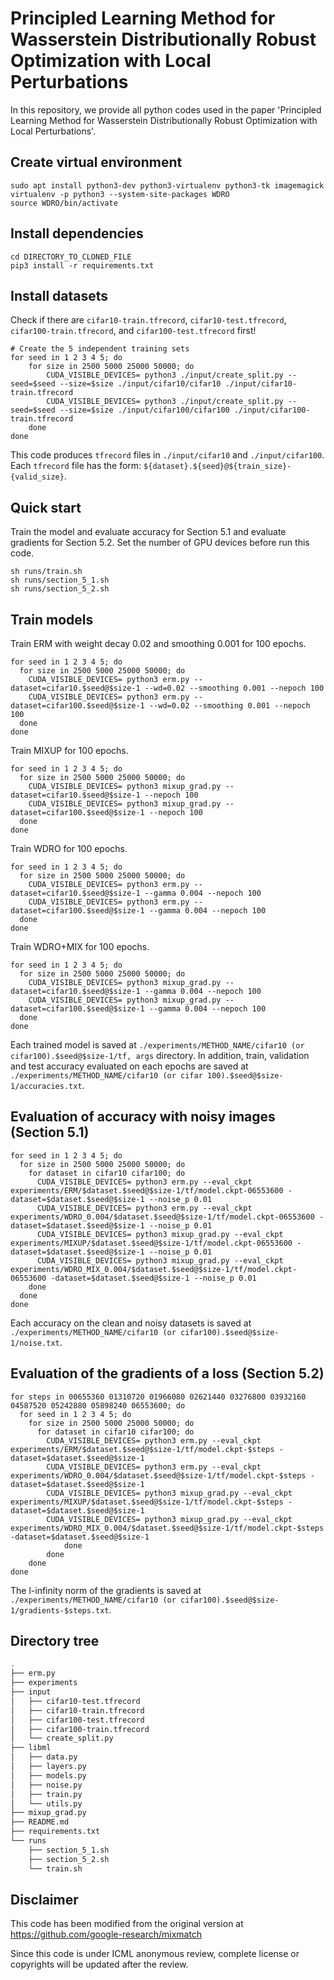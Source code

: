 
# Principled Learning Method for Wasserstein Distributionally Robust Optimization with Local Perturbations
In this repository, we provide all python codes used in the paper 'Principled Learning Method for Wasserstein Distributionally Robust Optimization with Local Perturbations'.

## Create virtual environment
```
sudo apt install python3-dev python3-virtualenv python3-tk imagemagick
virtualenv -p python3 --system-site-packages WDRO
source WDRO/bin/activate
```

## Install dependencies
```
cd DIRECTORY_TO_CLONED_FILE
pip3 install -r requirements.txt
```

## Install datasets
Check if there are `cifar10-train.tfrecord`, `cifar10-test.tfrecord`, `cifar100-train.tfrecord`, and `cifar100-test.tfrecord` first!
```
# Create the 5 independent training sets
for seed in 1 2 3 4 5; do
    for size in 2500 5000 25000 50000; do
        CUDA_VISIBLE_DEVICES= python3 ./input/create_split.py --seed=$seed --size=$size ./input/cifar10/cifar10 ./input/cifar10-train.tfrecord
        CUDA_VISIBLE_DEVICES= python3 ./input/create_split.py --seed=$seed --size=$size ./input/cifar100/cifar100 ./input/cifar100-train.tfrecord
    done
done
```
This code produces `tfrecord` files in `./input/cifar10` and `./input/cifar100`.  Each `tfrecord` file has the form: `${dataset}.${seed}@${train_size}-{valid_size}`.

## Quick start
Train the model and evaluate accuracy for Section 5.1 and evaluate gradients for Section 5.2. Set the number of GPU devices before run this code.
```
sh runs/train.sh
sh runs/section_5_1.sh
sh runs/section_5_2.sh
```


## Train models
Train ERM with weight decay 0.02 and smoothing 0.001 for 100 epochs.
```
for seed in 1 2 3 4 5; do
  for size in 2500 5000 25000 50000; do
    CUDA_VISIBLE_DEVICES= python3 erm.py --dataset=cifar10.$seed@$size-1 --wd=0.02 --smoothing 0.001 --nepoch 100
    CUDA_VISIBLE_DEVICES= python3 erm.py --dataset=cifar100.$seed@$size-1 --wd=0.02 --smoothing 0.001 --nepoch 100
  done
done
```

Train MIXUP for 100 epochs.
```
for seed in 1 2 3 4 5; do
  for size in 2500 5000 25000 50000; do
    CUDA_VISIBLE_DEVICES= python3 mixup_grad.py --dataset=cifar10.$seed@$size-1 --nepoch 100
    CUDA_VISIBLE_DEVICES= python3 mixup_grad.py --dataset=cifar100.$seed@$size-1 --nepoch 100
  done
done
```

Train WDRO for 100 epochs.
```
for seed in 1 2 3 4 5; do
  for size in 2500 5000 25000 50000; do
    CUDA_VISIBLE_DEVICES= python3 erm.py --dataset=cifar10.$seed@$size-1 --gamma 0.004 --nepoch 100
    CUDA_VISIBLE_DEVICES= python3 erm.py --dataset=cifar100.$seed@$size-1 --gamma 0.004 --nepoch 100
  done
done
```

Train WDRO+MIX for 100 epochs.
```
for seed in 1 2 3 4 5; do
  for size in 2500 5000 25000 50000; do
    CUDA_VISIBLE_DEVICES= python3 mixup_grad.py --dataset=cifar10.$seed@$size-1 --gamma 0.004 --nepoch 100
    CUDA_VISIBLE_DEVICES= python3 mixup_grad.py --dataset=cifar100.$seed@$size-1 --gamma 0.004 --nepoch 100
  done
done
```
Each trained model is saved at `./experiments/METHOD_NAME/cifar10 (or cifar100).$seed@$size-1/tf, args` directory. In addition, train, validation and test accuracy evaluated on each epochs are saved at `./experiments/METHOD_NAME/cifar10 (or cifar 100).$seed@$size-1/accuracies.txt`.


## Evaluation of accuracy with noisy images (Section 5.1)
```
for seed in 1 2 3 4 5; do
  for size in 2500 5000 25000 50000; do
    for dataset in cifar10 cifar100; do
      CUDA_VISIBLE_DEVICES= python3 erm.py --eval_ckpt experiments/ERM/$dataset.$seed@$size-1/tf/model.ckpt-06553600 -dataset=$dataset.$seed@$size-1 --noise_p 0.01
      CUDA_VISIBLE_DEVICES= python3 erm.py --eval_ckpt experiments/WDRO_0.004/$dataset.$seed@$size-1/tf/model.ckpt-06553600 -dataset=$dataset.$seed@$size-1 --noise_p 0.01
      CUDA_VISIBLE_DEVICES= python3 mixup_grad.py --eval_ckpt experiments/MIXUP/$dataset.$seed@$size-1/tf/model.ckpt-06553600 -dataset=$dataset.$seed@$size-1 --noise_p 0.01
      CUDA_VISIBLE_DEVICES= python3 mixup_grad.py --eval_ckpt experiments/WDRO_MIX_0.004/$dataset.$seed@$size-1/tf/model.ckpt-06553600 -dataset=$dataset.$seed@$size-1 --noise_p 0.01
    done
  done
done
```
Each accuracy on the clean and noisy datasets is saved at `./experiments/METHOD_NAME/cifar10 (or cifar100).$seed@$size-1/noise.txt`.

## Evaluation of the gradients of a loss (Section 5.2)
```
for steps in 00655360 01310720 01966080 02621440 03276800 03932160 04587520 05242880 05898240 06553600; do
  for seed in 1 2 3 4 5; do
    for size in 2500 5000 25000 50000; do
      for dataset in cifar10 cifar100; do
        CUDA_VISIBLE_DEVICES= python3 erm.py --eval_ckpt experiments/ERM/$dataset.$seed@$size-1/tf/model.ckpt-$steps -dataset=$dataset.$seed@$size-1
        CUDA_VISIBLE_DEVICES= python3 erm.py --eval_ckpt experiments/WDRO_0.004/$dataset.$seed@$size-1/tf/model.ckpt-$steps -dataset=$dataset.$seed@$size-1
        CUDA_VISIBLE_DEVICES= python3 mixup_grad.py --eval_ckpt experiments/MIXUP/$dataset.$seed@$size-1/tf/model.ckpt-$steps -dataset=$dataset.$seed@$size-1
        CUDA_VISIBLE_DEVICES= python3 mixup_grad.py --eval_ckpt experiments/WDRO_MIX_0.004/$dataset.$seed@$size-1/tf/model.ckpt-$steps -dataset=$dataset.$seed@$size-1
			done
		done
	done
done
```
The l-infinity norm of the gradients is saved at `./experiments/METHOD_NAME/cifar10 (or cifar100).$seed@$size-1/gradients-$steps.txt`.

## Directory tree

```bash
.
├── erm.py
├── experiments
├── input
│   ├── cifar10-test.tfrecord
│   ├── cifar10-train.tfrecord
│   ├── cifar100-test.tfrecord
│   ├── cifar100-train.tfrecord
│   └── create_split.py
├── libml
│   ├── data.py
│   ├── layers.py
│   ├── models.py
│   ├── noise.py
│   ├── train.py
│   └── utils.py
├── mixup_grad.py
├── README.md
├── requirements.txt
└── runs
    ├── section_5_1.sh
    ├── section_5_2.sh
    └── train.sh
```

## Disclaimer
This code has been modified from the original version at https://github.com/google-research/mixmatch

Since this code is under ICML anonymous review, complete license or copyrights will be updated after the review.
